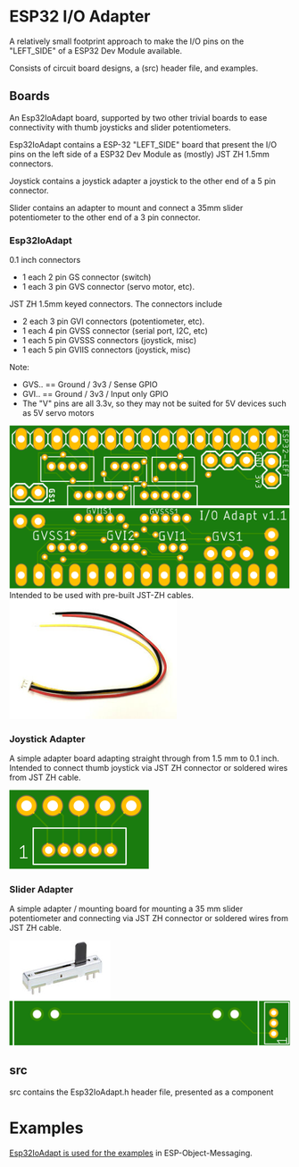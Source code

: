 # ESP32 I/O Adapter

A relatively small footprint approach to make the I/O pins on the "LEFT_SIDE" of a ESP32 Dev Module available.

Consists of circuit board designs, a (src) header file, and examples.

## Boards
An Esp32IoAdapt board, supported by two other trivial boards to ease connectivity with thumb joysticks and slider potentiometers.

Esp32IoAdapt contains a ESP-32 "LEFT_SIDE" board that present the I/O pins on the left side of 
a ESP32 Dev Module as (mostly) JST ZH 1.5mm connectors.

Joystick contains a joystick adapter a joystick to the other end of a 5 pin connector.

Slider contains an adapter to mount and connect a 35mm slider potentiometer to the other end of a 3 pin connector.

### Esp32IoAdapt
0.1 inch connectors
* 1 each 2 pin GS connector  (switch)
* 1 each 3 pin GVS connector (servo motor, etc). 

JST ZH 1.5mm keyed connectors. The connectors include
* 2 each 3 pin GVI connectors (potentiometer, etc). 
* 1 each 4 pin GVSS connector (serial port, I2C, etc)
* 1 each 5 pin GVSSS connectors (joystick, misc)
* 1 each 5 pin GVIIS connectors (joystick, misc)

Note:
*  GVS.. == Ground / 3v3 / Sense GPIO
*  GVI.. == Ground / 3v3 / Input only GPIO
*  The "V" pins are all 3.3v, so they may not be suited for 5V devices such as 5V servo motors

![Top Side](/assets/Esp32IoAdaptTop.png "Top View")
![Bottom Side](/assets/Esp32IoAdaptBottom.png "Bottom View")
Intended to be used with pre-built JST-ZH cables. 
![Cable](/assets/s-l300.jpg)

### Joystick Adapter
A simple adapter board adapting straight through from 1.5 mm to 0.1 inch. Intended to connect thumb joystick via JST ZH connector 
or soldered wires from JST ZH cable.

![Joystick adapter](/assets/joystickadapt.png "Joystick adapter")

### Slider Adapter
A simple adapter / mounting board for mounting a 35 mm slider potentiometer and connecting via JST ZH connector 
or soldered wires from JST ZH cable.

![Slider](/assets/35mmSlider.png "Slider")
![Slider adapter](/assets/slideradapt.png "Slider adapter")

## src
src contains the Esp32IoAdapt.h header file, presented as a component

# Examples
[Esp32IoAdapt is used for the examples](https://github.com/jacobvc/ESP-Object-Messaging/tree/main/examples) in ESP-Object-Messaging.

